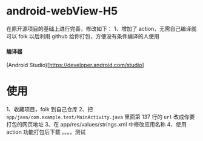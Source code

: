 # android-webView-H5

在原开源项目的基础上进行完善，修改如下：
1、增加了 action，无需自己编译就可以 folk 以后利用 github 给你打包，方便没有条件编译的人使用

#### 编译器

(Android Studio)[https://developer.android.com/studio]

# 使用

1、收藏项目，folk 到自己仓库
2、把 `app/java/com.example.test/MainActivity.java` 里面第 137 行的 `url` 改成你要打包的网页地址
3、在 app/res/values/strings.xml 中修改应用名称
4、使用 action 功能打包后下载
。。。。测试
